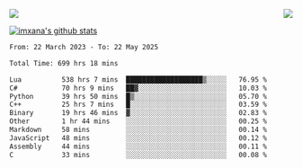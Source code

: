 <p>
  <a href="https://count.getloli.com/"><img src="https://count.getloli.com/get/@xana.readme?theme=moebooru-h"></a>
  <img src="https://weather-icon.journeyad.repl.co/@hangzhou?v=1" align="right">
</p>


<a href="https://github.com/imxana"><img align="center" src="https://github-readme-stats.vercel.app/api?username=imxana&show_icons=true&include_all_commits=true&hide_border=tru&custom_title=imxana%27s%20Github%20Stats" alt="imxana's github stats" /></a> 

<!--START_SECTION:waka-->

```txt
From: 22 March 2023 - To: 22 May 2025

Total Time: 699 hrs 18 mins

Lua          538 hrs 7 mins  ███████████████████▒░░░░░   76.95 %
C#           70 hrs 9 mins   ██▓░░░░░░░░░░░░░░░░░░░░░░   10.03 %
Python       39 hrs 50 mins  █▒░░░░░░░░░░░░░░░░░░░░░░░   05.70 %
C++          25 hrs 7 mins   █░░░░░░░░░░░░░░░░░░░░░░░░   03.59 %
Binary       19 hrs 46 mins  ▓░░░░░░░░░░░░░░░░░░░░░░░░   02.83 %
Other        1 hr 44 mins    ░░░░░░░░░░░░░░░░░░░░░░░░░   00.25 %
Markdown     58 mins         ░░░░░░░░░░░░░░░░░░░░░░░░░   00.14 %
JavaScript   48 mins         ░░░░░░░░░░░░░░░░░░░░░░░░░   00.12 %
Assembly     44 mins         ░░░░░░░░░░░░░░░░░░░░░░░░░   00.11 %
C            33 mins         ░░░░░░░░░░░░░░░░░░░░░░░░░   00.08 %
```

<!--END_SECTION:waka-->
